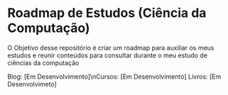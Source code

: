 # Roadmap de Estudos (Ciência da Computação)

O Objetivo desse repositório é criar um roadmap para auxiliar os meus estudos e reunir conteúdos para consultar durante o meu estudo de ciências da computação

Blog: [Em Desenvolvimento]\nCursos: [Em Desenvolvimento]
Livros: [Em Desenvolvimeto]
